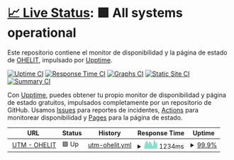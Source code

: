 # [📈 Live Status](https://estado.ohelit.co): <!--live status--> **🟩 All systems operational**

Este repositorio contiene el monitor de disponibilidad y la página de estado de [OHELIT](https://ohelit.co), impulsado por [Upptime](https://github.com/upptime/upptime).

[![Uptime CI](https://github.com/infraohelit/status/workflows/Uptime%20CI/badge.svg)](https://github.com/infraohelit/status/actions?query=workflow%3A%22Uptime+CI%22)
[![Response Time CI](https://github.com/infraohelit/status/workflows/Response%20Time%20CI/badge.svg)](https://github.com/infraohelit/status/actions?query=workflow%3A%22Response+Time+CI%22)
[![Graphs CI](https://github.com/infraohelit/status/workflows/Graphs%20CI/badge.svg)](https://github.com/infraohelit/status/actions?query=workflow%3A%22Graphs+CI%22)
[![Static Site CI](https://github.com/infraohelit/status/workflows/Static%20Site%20CI/badge.svg)](https://github.com/infraohelit/status/actions?query=workflow%3A%22Static+Site+CI%22)
[![Summary CI](https://github.com/infraohelit/status/workflows/Summary%20CI/badge.svg)](https://github.com/infraohelit/status/actions?query=workflow%3A%22Summary+CI%22)

Con [Upptime](https://upptime.js.org), puedes obtener tu propio monitor de disponibilidad y página de estado gratuitos, impulsados completamente por un repositorio de GitHub. Usamos [Issues](https://github.com/infraohelit/status/issues) para reportes de incidentes, [Actions](https://github.com/infraohelit/status/actions) para monitorear disponibilidad y [Pages](https://estado.ohelit.co) para la página de estado.

<!--start: status pages-->
<!-- Este resumen es generado automáticamente por Upptime -->
<!-- No edites manualmente, tus cambios serán sobrescritos -->
<!-- prettier-ignore -->
| URL | Status | History | Response Time | Uptime |
| --- | ------ | ------- | ------------- | ------ |
| <img alt="" src="https://icons.duckduckgo.com/ip3/remote2.ohelit.co.ico" height="13"> [UTM - OHELIT](https://remote2.ohelit.co/) | 🟩 Up | [utm-ohelit.yml](https://github.com/infraohelit/status/commits/HEAD/history/utm-ohelit.yml) | <details><summary><img alt="Response time graph" src="./graphs/utm-ohelit/response-time-week.png" height="20"> 1234ms</summary><br><a href="https://estado.ohelit.co/history/utm-ohelit"><img alt="Response time 1500ms" src="https://img.shields.io/endpoint?url=https%3A%2F%2Fraw.githubusercontent.com%2Finfraohelit%2Fstatus%2FHEAD%2Fapi%2Futm-ohelit%2Fresponse-time.json"></a></details> | <details><summary><a href="https://estado.ohelit.co/history/utm-ohelit">99.9%</a></summary><a href="https://estado.ohelit.co/history/utm-ohelit"><img alt="All-time uptime 99.9%" src="https://img.shields.io/endpoint?url=https%3A%2F%2Fraw.githubusercontent.com%2Finfraohelit%2Fstatus%2FHEAD%2Fapi%2Futm-ohelit%2Fuptime.json"></a></details> |

<!--end: status pages-->
